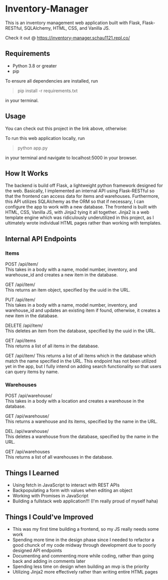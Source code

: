 # Inventory-Manager

This is an inventory management web application built with Flask, Flask-RESTful, SQLAlchemy, HTML, CSS, and Vanilla JS.

Check it out @ https://inventory-manager.schau1121.repl.co/

## Requirements

- Python 3.8 or greater
- pip

To ensure all dependencies are installed, run

> pip install -r requirements.txt

in your terminal.

## Usage

You can check out this project in the link above, otherwise:

To run this web application locally, run

> python app.py

in your terminal and navigate to localhost:5000 in your browser.

## How It Works

The backend is build off Flask, a lightweight python framework designed for the web. Basically, I implemented an internal API using Flask-RESTful so that the frontend can access data for items and warehouses. Furthermore, this API utilizes SQLAlchemy as the ORM so that if necessary, I can configure the app to work with a new database.
The frontend is built with HTML, CSS, Vanilla JS, with Jinja2 tying it all together. Jinja2 is a web template engine which was ridiculously underutilized in this project, as I ultimately wrote individual HTML pages rather than working with templates.

## Internal API Endpoints

### Items

POST /api/item/<uuid>  
  This takes in a body with a name, model number, inventory, and warehouse_id and creates a new item in the database.
  
GET /api/item/<uuid>  
  This returns an item object, specified by the uuid in the URL.
  
PUT /api/item/<uuid>  
  This takes in a body with a name, model number, inventory, and warehouse_id and updates an existing item if found, otherwise, it creates a new item in the database.

DELETE /api/item/<uuid>  
  This deletes an item from the database, specified by the uuid in the URL.

GET /api/items  
  This returns a list of all items in the database.

GET /api/item/<name>
  This returns a list of all items which in the database which match the name specified in the URL.
  This endpoint has not been utilized yet in the app, but I fully intend on adding search functionality so that users can query items by name.

### Warehouses 

POST /api/warehouse/<name>  
  This takes in a body with a location and creates a warehouse in the database.

GET /api/warehouse/<name>  
  This returns a warehouse and its items, specified by the name in the URL.

DEL /api/warehouse/<name>  
  This deletes a warehouse from the database, specified by the name in the URL.
  
GET /api/warehouses  
  This returns a list of all warehouses in the database.  

## Things I Learned

- Using fetch in JavaScript to interact with REST APIs
- Backpopulating a form with values when editing an object
- Working with Promises in JavaScript
- Building a fullstack web application!!! (I'm really proud of myself haha)

## Things I Could've Improved

- This was my first time building a frontend, so my JS really needs some work
- Spending more time in the design phase since I needed to refactor a good chunck of my code midway through development due to poorly designed API endpoints
- Documenting and commenting more while coding, rather than going back and adding in comments later
- Spending less time on design when building an mvp is the priority
- Utilizing Jinja2 more effectively rather than writing entire HTML pages
